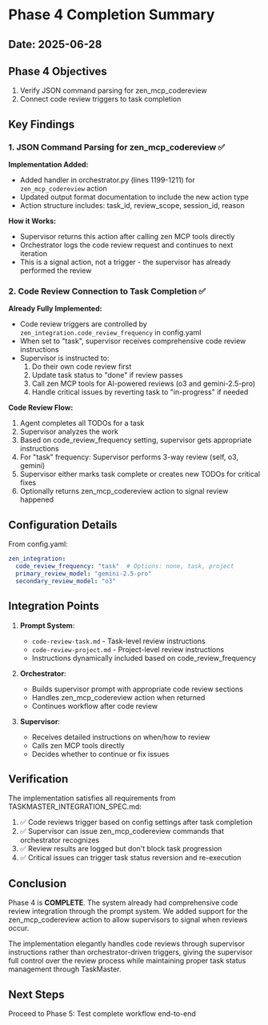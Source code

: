 # Phase 4 Completion Summary

## Date: 2025-06-28

## Phase 4 Objectives
1. Verify JSON command parsing for zen_mcp_codereview
2. Connect code review triggers to task completion

## Key Findings

### 1. JSON Command Parsing for zen_mcp_codereview ✅

**Implementation Added:**
- Added handler in orchestrator.py (lines 1199-1211) for `zen_mcp_codereview` action
- Updated output format documentation to include the new action type
- Action structure includes: task_id, review_scope, session_id, reason

**How it Works:**
- Supervisor returns this action after calling zen MCP tools directly
- Orchestrator logs the code review request and continues to next iteration
- This is a signal action, not a trigger - the supervisor has already performed the review

### 2. Code Review Connection to Task Completion ✅

**Already Fully Implemented:**
- Code review triggers are controlled by `zen_integration.code_review_frequency` in config.yaml
- When set to "task", supervisor receives comprehensive code review instructions
- Supervisor is instructed to:
  1. Do their own code review first
  2. Update task status to "done" if review passes
  3. Call zen MCP tools for AI-powered reviews (o3 and gemini-2.5-pro)
  4. Handle critical issues by reverting task to "in-progress" if needed

**Code Review Flow:**
1. Agent completes all TODOs for a task
2. Supervisor analyzes the work
3. Based on code_review_frequency setting, supervisor gets appropriate instructions
4. For "task" frequency: Supervisor performs 3-way review (self, o3, gemini)
5. Supervisor either marks task complete or creates new TODOs for critical fixes
6. Optionally returns zen_mcp_codereview action to signal review happened

## Configuration Details

From config.yaml:
```yaml
zen_integration:
  code_review_frequency: "task"  # Options: none, task, project
  primary_review_model: "gemini-2.5-pro"
  secondary_review_model: "o3"
```

## Integration Points

1. **Prompt System**:
   - `code-review-task.md` - Task-level review instructions
   - `code-review-project.md` - Project-level review instructions
   - Instructions dynamically included based on code_review_frequency

2. **Orchestrator**:
   - Builds supervisor prompt with appropriate code review sections
   - Handles zen_mcp_codereview action when returned
   - Continues workflow after code review

3. **Supervisor**:
   - Receives detailed instructions on when/how to review
   - Calls zen MCP tools directly
   - Decides whether to continue or fix issues

## Verification

The implementation satisfies all requirements from TASKMASTER_INTEGRATION_SPEC.md:

1. ✅ Code reviews trigger based on config settings after task completion
2. ✅ Supervisor can issue zen_mcp_codereview commands that orchestrator recognizes
3. ✅ Review results are logged but don't block task progression
4. ✅ Critical issues can trigger task status reversion and re-execution

## Conclusion

Phase 4 is **COMPLETE**. The system already had comprehensive code review integration through the prompt system. We added support for the zen_mcp_codereview action to allow supervisors to signal when reviews occur.

The implementation elegantly handles code reviews through supervisor instructions rather than orchestrator-driven triggers, giving the supervisor full control over the review process while maintaining proper task status management through TaskMaster.

## Next Steps

Proceed to Phase 5: Test complete workflow end-to-end
